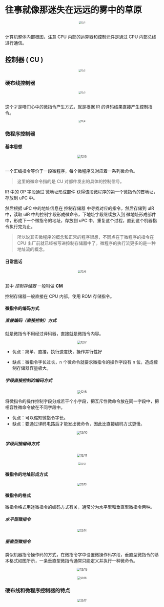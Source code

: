 # 往事就像那迷失在远远的雾中的草原

<div align="center">
  <img src="./media_12/1.png" alt="12/1" style="zoom:50%;"/>
</div>

<br/>

计算机整体内部概图，注意 CPU 内部的运算器和控制元件是通过 CPU 内部总线进行通信。

## 控制器 ( CU )

<div align="center">
  <img src="./media_12/2.png" alt="12/2" style="zoom:50%;"/>
</div>

### 硬布线控制器

<div align="center">
  <img src="./media_12/3.png" alt="12/3" style="zoom:50%;"/>
</div>

<br/>

这个才是咱们心中的微指令产生方式，就是根据 IR 的译码结果直接产生控制指令。

<div align="center">
  <img src="./media_12/4.png" alt="12/4" style="zoom:50%;"/>
</div>

### 微程序控制器

#### 基本思想

<div align="center">
  <img src="./media_12/5.png" alt="12/5" style="zoom:70%;"/>
</div>

<br/>

一个汇编指令等价于一段微程序，每个微程序又对应着一系列微命令。

> 这里的微命令指的是 CU 对部件发出的具体的控制信号。

IR 中的 OP 字段通过 微地址形成部件 获得该段微程序的第一个微指令的首地址，存放到 uPC 中。

然后根据 uPC 中的地址信息在 控制存储器 中寻找对应的指令，然后存储到 uIR 中，读取 uIR 中的控制字段形成微命令，下地址字段继续放入到 微地址形成部件 中，形成下一个微指令的地址，存放到 uPC 中，重复这个过程，直到这个机器指令执行完为止。

> 所以说其实微程序的概念和正常的程序很想，不同点在于微程序的指令在 CPU 出厂前就已经被写进控制存储器中了，微程序的执行流更多的是一种地址流的概念。

#### 日常黑话

<div align="center">
  <img src="./media_12/6.png" alt="12/6" style="zoom:60%;"/>
</div>

<br/>

其中 _控制存储器_ 一般叫做 **CM**

控制存储器一般直接在 CPU 内部，使用 ROM 存储指令。

#### 微指令的编码方式

##### 直接编码（直接控制）方式

就是微指令不用经过译码器，直接就是微指令内容。

<div align="center">
  <img src="./media_12/7.png" alt="12/7" style="zoom:70%;"/>
</div>

- 优点：简单，直接，执行速度快，操作并行性好

- 缺点：微指令字长过长，n 个微命令就要求微指令的操作字段有 n 位，造成控制存储器容量极大。

##### 字段直接控制的编码方式

<div align="center">
  <img src="./media_12/8.png" alt="12/8" style="zoom:70%;"/>
</div>

将微指令的操作控制字段分成若干个小字段，把互斥性微命令放在同一字段中，把相容性微命令放在不同字段中。

- 优点：可以缩短微指令字长。
- 缺点：要通过译码电路后才能发出微命令，因此比直接编码方式更慢。

<div align="center">
  <img src="./media_12/10.png" alt="12/10" style="zoom:70%;"/>
</div>

##### 字段间接编码方式

<div align="center">
  <img src="./media_12/11.png" alt="12/11" style="zoom:70%;"/>
</div>

<br/>

<div align="center">
  <img src="./media_12/12.png" alt="12/12" style="zoom:50%;"/>
</div>

#### 微指令的地址形成方式

<div align="center">
  <img src="./media_12/13.png" alt="12/13" style="zoom:60%;"/>
</div>

#### 微指令的格式

微指令格式用途微指令的编码方式有关，通常分为水平型和垂直型微指令两种。

##### 水平型微指令

<div align="center">
  <img src="./media_12/14.png" alt="12/14" style="zoom:60%;"/>
</div>

##### 垂直型微指令

类似机器指令操作码的方式，在微指令字中设置微操作码字段，垂直型微指令的基本格式如图所示，一条垂直型微指令通常只能定义并执行一种微命令。

<div align="center">
  <img src="./media_12/15.png" alt="12/15" style="zoom:70%;"/>
</div>

<br/>

<div align="center">
  <img src="./media_12/16.png" alt="12/16" style="zoom:60%;"/>
</div>

### 硬布线和微程序控制器的特点

<div align="center">
  <img src="./media_12/17.png" alt="12/17" style="zoom:60%;"/>
</div>
